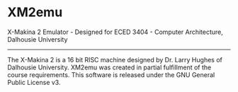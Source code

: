 # XM2emu
X-Makina 2 Emulator - Designed for ECED 3404 - Computer Architecture, Dalhousie University

---
The X-Makina 2 is a 16 bit RISC machine designed by Dr. Larry Hughes of Dalhousie University. XM2emu was created in
partial fulfillment of the course requirements. This software is released under the GNU General Public License v3.

